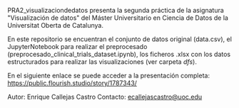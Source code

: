 PRA2_visualizaciondedatos presenta la segunda práctica de la asignatura "Visualización de datos" del Máster Universitario en Ciencia de Datos de la Universitat Oberta de Catalunya.

En este repositorio se encuentran el conjunto de datos original (data.csv), el JupyterNotebook para realizar el preprocesado (preprocesado_clinical_trials_dataset.ipynb), los ficheros .xlsx con los datos estructurados para realizar las visualizaciones (ver carpeta <i>dfs</i>).

En el siguiente enlace se puede acceder a la presentación completa:
https://public.flourish.studio/story/1787343/

Autor: Enrique Callejas Castro 
Contacto: ecallejascastro@uoc.edu
